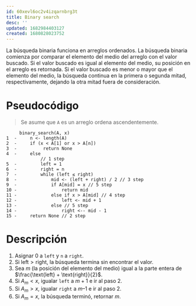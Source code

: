 ```yaml
---
id: 60xevl6oc2v4izqarnbrg3t
title: Binary search
desc: ''
updated: 1682984403127
created: 1680828023752
---
```


La búsqueda binaria funciona en arreglos ordenados. La búsqueda binaria comienza por comparar el elemento del medio del arreglo con el valor buscado. Si el valor buscado es igual al elemento del medio, su posición en el arreglo es retornada. Si el valor buscado es menor o mayor que el elemento del medio, la búsqueda continua en la primera o segunda mitad, respectivamente, dejando la otra mitad fuera de consideración.

# Pseudocódigo

> Se asume que `A` es un arreglo ordena ascendentemente.

```
     binary_search(A, x)
1  -     n <- length(A)
2  -     if (x < A[1] or x > A[n])
3  -          return None
4  -     else
             // 1 step
5  -         left = 1
6  -         right = n
7  -         while (left ≤ right)
8  -             mid <- (left + right) / 2 // 3 step
9  -             if A[mid] = x // 5 step
10 -                 return mid
11 -             else if x > A[mid] // 4 step
12 -                 left <- mid + 1
13 -             else // 5 step
14 -                 right <-- mid - 1
15 -     return None // 2 step
```

# Descripción

1. Asignar 0 a `left` y `n` a `right`.
2. Si $\text{left} > \text{right}$, la búsqueda termina sin encontrar el valor.
3. Sea $m$ (la posición del elemento del medio) igual a la parte entera de $\frac{\text{left} + \text{right}}{2}$.
4. Si $A_m < x$, igualar `left` a $m + 1$ e ir al paso 2.
5. Si $A_m > x$, igualar `right` a $m – 1$ e ir al paso 2.
6. Si $A_m = x$, la búsqueda terminó, retornar $m$.